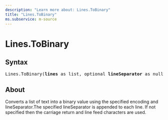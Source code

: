 ```yaml
---
description: "Learn more about: Lines.ToBinary"
title: "Lines.ToBinary"
ms.subservice: m-source
---
```

# Lines.ToBinary

## Syntax

<pre>
Lines.ToBinary(<b>lines</b> as list, optional <b>lineSeparator</b> as nullable text, optional <b>encoding</b> as nullable number, optional <b>includeByteOrderMark</b> as nullable logical) as binary
</pre>

## About

Converts a list of text into a binary value using the specified encoding and lineSeparator.The specified lineSeparator is appended to each line. If not specified then the carriage return and line feed characters are used.
